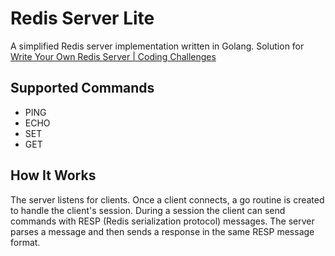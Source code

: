 # Redis Server Lite
A simplified Redis server implementation written in Golang. Solution for [Write Your Own Redis Server | Coding Challenges](https://codingchallenges.fyi/challenges/challenge-redis)

## Supported Commands
- PING
- ECHO
- SET
- GET

## How It Works
The server listens for clients. Once a client connects, a go routine is created to handle the client's session. During a session the client can send commands with RESP (Redis serialization protocol) messages. The server parses a message and then sends a response in the same RESP message format.
